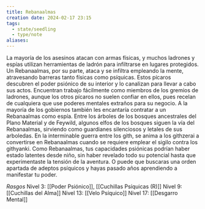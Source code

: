 ```yaml
---
title: Rebanaalmas
creation date: 2024-02-17 23:15
tags:
  - state/seedling
  - type/note
aliases:
---
```

La mayoría de los asesinos atacan con armas físicas, y muchos ladrones y espías utilizan
herramientas de ladrón para infiltrarse en lugares protegidos.
Un Rebanaalmas, por su parte, ataca y se infiltra empleando la mente, atravesando barreras tanto
físicas como psíquicas. Estos pícaros descubren el poder psiónico de su interior y lo canalizan para llevar a cabo sus actos. Encuentran trabajo fácilmente como miembros de los gremios de ladrones, aunque los otros pícaros no suelen confiar en ellos, pues recelan de cualquiera que use poderes mentales extraños para su negocio. A la mayoría de los gobiernos también les encantaría contratar a un Rebanaalmas como espía.
Entre los árboles de los bosques ancestrales del Plano Material y de Feywild, algunos elfos de los
bosques siguen la vía del Rebanaalmas, sirviendo como guardianes silenciosos y letales de sus
arboledas. En la interminable guerra entre los gith, se anima a los githzerai a convertirse en
Rebanaalmas cuando se requiere emplear el sigilo contra los githyanki.
Como Rebanaalmas, tus capacidades psiónicas podrían haber estado latentes desde niño, sin haber revelado todo su potencial hasta que experimentaste la tensión de la aventura. O puede que
buscaras una orden apartada de adeptos psíquicos y hayas pasado años aprendiendo a manifestar tu poder.


*Rasgos*
Nivel 3: [[Poder Psiónico]], [[Cuchillas Psíquicas (R)]]
Nivel 9: [[Cuchillas del Alma]]
Nivel 13: [[Velo Psíquico]]
Nivel 17: [[Desgarro Mental]]